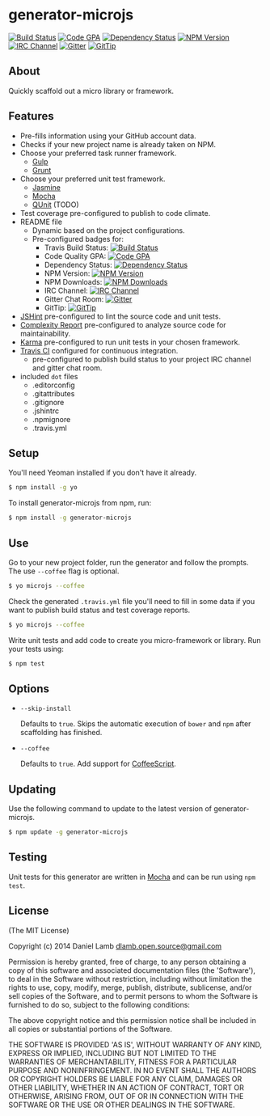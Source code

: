 # generator-microjs
[![Build Status][build-image]][build-url]
[![Code GPA][gpa-image]][gpa-url]
[![Dependency Status][depstat-image]][depstat-url]
[![NPM Version][npm-image]][npm-url]
[![IRC Channel][irc-image]][irc-url]
[![Gitter][gitter-image]][gitter-url]
[![GitTip][tip-image]][tip-url]

## About

Quickly scaffold out a micro library or framework.

## Features

  * Pre-fills information using your GitHub account data.
  * Checks if your new project name is already taken on NPM.
  * Choose your preferred task runner framework.
    * [Gulp](http://gulpjs.com)
    * [Grunt](http://gruntjs.com)
  * Choose your preferred unit test framework.
    * [Jasmine](http://jasmine.github.io)
    * [Mocha](http://visionmedia.github.io/mocha)
    * [QUnit](http://qunitjs.com) (TODO)
  * Test coverage pre-configured to publish to code climate.
  * README file
    * Dynamic based on the project configurations.
    * Pre-configured badges for:
      * Travis Build Status: [![Build Status][build-image]][build-url]
      * Code Quality GPA: [![Code GPA][gpa-image]][gpa-url]
      * Dependency Status: [![Dependency Status][depstat-image]][depstat-url]
      * NPM Version: [![NPM Version][npm-image]][npm-url]
      * NPM Downloads: [![NPM Downloads][downloads-image]][downloads-url]
      * IRC Channel: [![IRC Channel][irc-image]][irc-url]
      * Gitter Chat Room: [![Gitter][gitter-image]][gitter-url]
      * GitTip: [![GitTip][tip-image]][tip-url]
  * [JSHint](https://www.npmjs.org/package/jshint) pre-configured to lint the source code and unit tests.
  * [Complexity Report](https://www.npmjs.org/package/complexity-report) pre-configured to analyze source code for maintainability.
  * [Karma](https://www.npmjs.org/package/karma) pre-configured to run unit tests in your chosen framework.
  * [Travis CI](https://travis-ci.org) configured for continuous integration.
    * pre-configured to publish build status to your project IRC channel and gitter chat room.
  * included `dot` files
    * .editorconfig
    * .gitattributes
    * .gitignore
    * .jshintrc
    * .npmignore
    * .travis.yml

## Setup

You'll need Yeoman installed if you don't have it already.

```bash
$ npm install -g yo
```

To install generator-microjs from npm, run:

```bash
$ npm install -g generator-microjs
```

## Use

Go to your new project folder, run the generator and follow the prompts. The use `--coffee` flag is optional.

```bash
$ yo microjs --coffee
```

Check the generated `.travis.yml` file you'll need to fill in some data if you want to publish build status and test coverage reports.

```bash
$ yo microjs --coffee
```

Write unit tests and add code to create you micro-framework or library. Run your tests using:

```bash
$ npm test
```

## Options

* `--skip-install`

  Defaults to `true`. Skips the automatic execution of `bower` and `npm` after scaffolding has finished.

* `--coffee`

  Defaults to `true`. Add support for [CoffeeScript](http://coffeescript.org/).

## Updating

Use the following command to update to the latest version of generator-microjs.

```bash
$ npm update -g generator-microjs
```

## Testing

Unit tests for this generator are written in [Mocha](http://visionmedia.github.io/mocha) and can be run using `npm test`.

## License

(The MIT License)

Copyright (c) 2014 Daniel Lamb <dlamb.open.source@gmail.com>

Permission is hereby granted, free of charge, to any person obtaining
a copy of this software and associated documentation files (the
'Software'), to deal in the Software without restriction, including
without limitation the rights to use, copy, modify, merge, publish,
distribute, sublicense, and/or sell copies of the Software, and to
permit persons to whom the Software is furnished to do so, subject to
the following conditions:

The above copyright notice and this permission notice shall be
included in all copies or substantial portions of the Software.

THE SOFTWARE IS PROVIDED 'AS IS', WITHOUT WARRANTY OF ANY KIND,
EXPRESS OR IMPLIED, INCLUDING BUT NOT LIMITED TO THE WARRANTIES OF
MERCHANTABILITY, FITNESS FOR A PARTICULAR PURPOSE AND NONINFRINGEMENT.
IN NO EVENT SHALL THE AUTHORS OR COPYRIGHT HOLDERS BE LIABLE FOR ANY
CLAIM, DAMAGES OR OTHER LIABILITY, WHETHER IN AN ACTION OF CONTRACT,
TORT OR OTHERWISE, ARISING FROM, OUT OF OR IN CONNECTION WITH THE
SOFTWARE OR THE USE OR OTHER DEALINGS IN THE SOFTWARE.

[build-url]: https://travis-ci.org/daniellmb/generator-microjs
[build-image]: http://img.shields.io/travis/daniellmb/generator-microjs.png

[gpa-url]: https://codeclimate.com/github/daniellmb/generator-microjs
[gpa-image]: http://img.shields.io/codeclimate/github/daniellmb/generator-microjs.png

[coverage-url]: https://codeclimate.com/github/daniellmb/generator-microjs/code?sort=covered_percent&sort_direction=desc
[coverage-image]: http://img.shields.io/codeclimate/coverage/github/daniellmb/generator-microjs.png

[depstat-url]: https://david-dm.org/daniellmb/generator-microjs
[depstat-image]: https://david-dm.org/daniellmb/generator-microjs.png?theme=shields.io

[issues-url]: https://github.com/daniellmb/generator-microjs/issues
[issues-image]: http://img.shields.io/github/issues/daniellmb/generator-microjs.png

[downloads-url]: https://www.npmjs.org/package/generator-microjs
[downloads-image]: http://img.shields.io/npm/dm/underscore.png

[npm-url]: https://www.npmjs.org/package/generator-microjs
[npm-image]: https://badge.fury.io/js/generator-microjs.png

[irc-url]: http://webchat.freenode.net/?channels=generator-microjs
[irc-image]: http://img.shields.io/badge/irc-%23microjs-brightgreen.png

[gitter-url]: https://gitter.im/daniellmb/generator-microjs
[gitter-image]: http://img.shields.io/badge/gitter-daniellmb/generator--microjs-brightgreen.png

[tip-url]: https://www.gittip.com/daniellmb
[tip-image]: http://img.shields.io/gittip/daniellmb.png